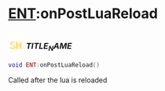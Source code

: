 # [ENT](../ent/README.md):onPostLuaReload

### <img src="../../.gitbook/assets/shared.png" width="32" height="32" /> $TITLE_NAME$

```lua
void ENT:onPostLuaReload()
```

Called after the lua is reloaded<br>
